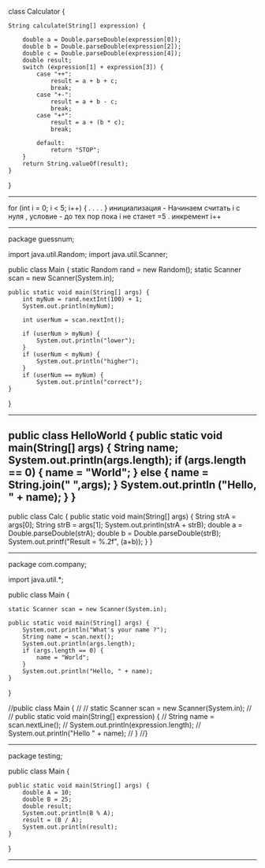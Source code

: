 class Calculator {

    String calculate(String[] expression) {

        double a = Double.parseDouble(expression[0]);
        double b = Double.parseDouble(expression[2]);
        double c = Double.parseDouble(expression[4]);
        double result;
        switch (expression[1] + expression[3]) {
            case "++":
                result = a + b + c;
                break;
            case "+-":
                result = a + b - c;
                break;
            case "+*":
                result = a + (b * c);
                break;

            default:
                return "STOP";
        }
        return String.valueOf(result);
    }

}

--------------------------------------------------------------------------------------------------------------

for (int i = 0; i < 5; i++) {
.
.
.
.
}
инициализация - Начинаем считать i с нуля , условие - до тех пор пока i не станет =5 . инкремент i++ 


--------------------------------------------------------------------------------------------------------------
package guessnum;

import java.util.Random;
import java.util.Scanner;

public class Main {
    static Random rand = new Random();
    static Scanner scan = new Scanner(System.in);

    public static void main(String[] args) {
        int myNum = rand.nextInt(100) + 1;
        System.out.println(myNum);

        int userNum = scan.nextInt();

        if (userNum > myNum) {
            System.out.println("lower");
        }
        if (userNum < myNum) {
            System.out.println("higher");
        }
        if (userNum == myNum) {
            System.out.println("correct");
    }
}

---------------------------------------------------------------------------------------------------------------------
public class HelloWorld {
	public static void main(String[] args) {
		String name;
		System.out.println(args.length);
		if (args.length == 0) {
			name = "World";
		} else {
			name = String.join(" ",args); 
		}
		System.out.println ("Hello, " + name);
	}
}
----------------------------------------------------------------------------------------------------------------------

public class Calc {
	public static void main(String[] args) {
		String strA = args[0];
		String strB = args[1];
		System.out.println(strA + strB);
		double a = Double.parseDouble(strA);
		double b = Double.parseDouble(strB);
		System.out.printf("Result = %.2f", (a+b));
	}
}

----------------------------------------------------------------------------------------------------------------------

package com.company;

import java.util.*;


public class Main {

    static Scanner scan = new Scanner(System.in);

    public static void main(String[] args) {
        System.out.println("What's your name ?");
        String name = scan.next();
        System.out.println(args.length);
        if (args.length == 0) {
            name = "World";
        }
        System.out.println("Hello, " + name);
    }
}

//public class Main {
//
//    static Scanner scan = new Scanner(System.in);
//
//    public static void main(String[] expression) {
//        String name = scan.nextLine();
//        System.out.println(expression.length);
//        System.out.println("Hello " + name);
//    }
//}

----------------------------------------------------------------------------------------------------------------------

package testing;

public class Main {

    public static void main(String[] args) {
        double A = 10;
        double B = 25;
        double result;
        System.out.println(B % A);
        result = (B / A);
        System.out.println(result);
    }
}

---------------------------------------------------------------------------------------------------------------------- 
